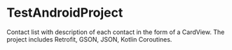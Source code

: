 # TestAndroidProject
Contact list with description of each contact in the form of a CardView.
The project includes Retrofit, GSON, JSON, Kotlin Coroutines.



